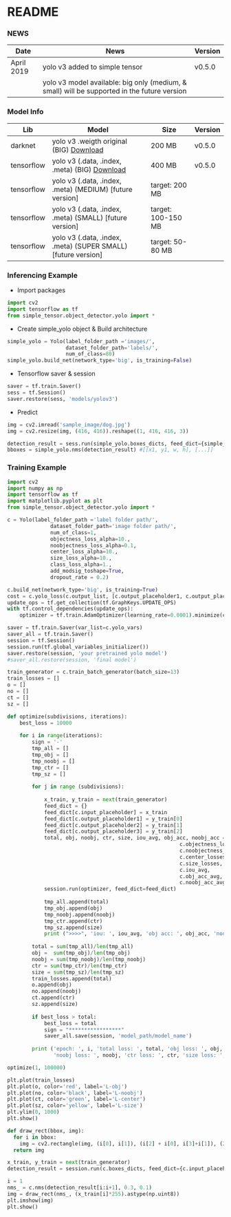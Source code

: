 # README #

### NEWS
| Date       |                                                         News                                                                     |     Version       |
| ---------- | -------------------------------------------------------------------------------------------------------------------------------- | ----------------- |
|April 2019 | yolo v3 added to simple tensor     |      v0.5.0       |
|           | yolo v3 model available: big only (medium, & small) will be supported in the future version ||


### Model Info

| Lib         |     Model                                                             |     Size          | Version |
| ----------- | --------------------------------------------------------------------- | ----------------- | --------------|
|  darknet    | yolo v3 .weigth original (BIG) [Download]()                           |      200 MB       | v0.5.0 |
|  tensorflow | yolo v3 (.data, .index, .meta) (BIG) [Download]()                     |      400 MB       | v0.5.0 |
|  tensorflow | yolo v3 (.data, .index, .meta) (MEDIUM) [future version]              | target: 200 MB    ||
|  tensorflow | yolo v3 (.data, .index, .meta) (SMALL) [future version]               |target: 100-150 MB ||
|  tensorflow | yolo v3 (.data, .index, .meta) (SUPER SMALL) [future version]         | target: 50-80 MB  ||


### Inferencing Example
- Import packages
```python
import cv2
import tensorflow as tf
from simple_tensor.object_detector.yolo import *
```

- Create simple_yolo object & Build architecture
```python
simple_yolo = Yolo(label_folder_path ='images/', 
                   dataset_folder_path='labels/', 
                   num_of_class=80) 
simple_yolo.build_net(network_type='big', is_training=False)
```

- Tensorflow saver & session
```python
saver = tf.train.Saver()
sess = tf.Session() 
saver.restore(sess, 'models/yolov3')
```

- Predict
```python
img = cv2.imread('sample_image/dog.jpg')
img = cv2.resize(img, (416, 416)).reshape((1, 416, 416, 3))

detection_result = sess.run(simple_yolo.boxes_dicts, feed_dict={simple_yolo.input_placeholder: img})
bboxes = simple_yolo.nms(detection_result) #[[x1, y1, w, h], [...]]
```

### Training Example
```python
import cv2
import numpy as np
import tensorflow as tf
import matplotlib.pyplot as plt
from simple_tensor.object_detector.yolo import *

c = Yolo(label_folder_path ='label folder path/', 
              dataset_folder_path='image folder path/', 
              num_of_class=1,
              objectness_loss_alpha=10., 
              noobjectness_loss_alpha=0.1, 
              center_loss_alpha=10., 
              size_loss_alpha=10., 
              class_loss_alpha=1.,
              add_modsig_toshape=True,
              dropout_rate = 0.2) 

c.build_net(network_type='big', is_training=True)    
cost = c.yolo_loss(c.output_list, [c.output_placeholder1, c.output_placeholder2, c.output_placeholder3])
update_ops = tf.get_collection(tf.GraphKeys.UPDATE_OPS)
with tf.control_dependencies(update_ops):
    optimizer = tf.train.AdamOptimizer(learning_rate=0.0001).minimize(cost)

saver = tf.train.Saver(var_list=c.yolo_vars) 
saver_all = tf.train.Saver()
session = tf.Session()
session.run(tf.global_variables_initializer())
saver.restore(session, 'your pretrained yolo model')
#saver_all.restore(session, 'final model')

train_generator = c.train_batch_generator(batch_size=13)
train_losses = []
o = []
no = []
ct = []
sz = []

def optimize(subdivisions, iterations):
    best_loss = 10000 
    
    for i in range(iterations):
        sign = '-'
        tmp_all = []
        tmp_obj = []
        tmp_noobj = []
        tmp_ctr = []
        tmp_sz = []
        
        for j in range (subdivisions):
            
            x_train, y_train = next(train_generator)
            feed_dict = {}
            feed_dict[c.input_placeholder] = x_train
            feed_dict[c.output_placeholder1] = y_train[0]
            feed_dict[c.output_placeholder2] = y_train[1]
            feed_dict[c.output_placeholder3] = y_train[2]
            total, obj, noobj, ctr, size, iou_avg, obj_acc, noobj_acc = session.run([c.all_losses, 
                                                        c.objectness_losses, 
                                                        c.noobjectness_losses, 
                                                        c.center_losses, 
                                                        c.size_losses,
                                                        c.iou_avg,
                                                        c.obj_acc_avg,
                                                        c.noobj_acc_avg], feed_dict)
            session.run(optimizer, feed_dict=feed_dict)
            
            tmp_all.append(total)
            tmp_obj.append(obj)
            tmp_noobj.append(noobj)
            tmp_ctr.append(ctr)
            tmp_sz.append(size)
            print (">>>>", 'iou: ', iou_avg, 'obj acc: ', obj_acc, 'noobj acc: ', noobj_acc)
        
        total = sum(tmp_all)/len(tmp_all)
        obj =  sum(tmp_obj)/len(tmp_obj)
        noobj = sum(tmp_noobj)/len(tmp_noobj)
        ctr = sum(tmp_ctr)/len(tmp_ctr)
        size = sum(tmp_sz)/len(tmp_sz)
        train_losses.append(total)
        o.append(obj)
        no.append(noobj)
        ct.append(ctr)
        sz.append(size)
          
        if best_loss > total:
            best_loss = total
            sign = "*****************"
            saver_all.save(session, 'model_path/model_name')
          
        print ('epoch: ', i, 'total loss: ', total, 'obj loss: ', obj, \
               'noobj loss: ', noobj, 'ctr loss: ', ctr, 'size loss: ', size, sign)

optimize(1, 100000)

plt.plot(train_losses)
plt.plot(o, color='red', label='L-obj')
plt.plot(no, color='black', label='L-noobj')
plt.plot(ct, color='green', label='L-center')
plt.plot(sz, color='yellow', label='L-size')
plt.ylim(0, 1000)
plt.show()

def draw_rect(bbox, img):
  for i in bbox:
    img = cv2.rectangle(img, (i[0], i[1]), (i[2] + i[0], i[3]+i[1]), (255,255,0), 2)
  return img

x_train, y_train = next(train_generator)
detection_result = session.run(c.boxes_dicts, feed_dict={c.input_placeholder: x_train})

i = 1
nms_ = c.nms(detection_result[i:i+1], 0.3, 0.1)
img = draw_rect(nms_, (x_train[i]*255).astype(np.uint8))
plt.imshow(img)
plt.show()
```









